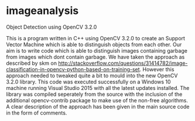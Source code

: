 # imageanalysis
Object Detection using OpenCV 3.2.0

This is a program written in C++ using OpenCV 3.2.0 to create an Support Vector Machine which is able to distinguish objects from each other. Our aim is to write code which is able to distinguish images containing garbage from images which dont contain garbage. We have taken the approach as described by skm on http://stackoverflow.com/questions/31414782/image-classification-in-opencv-python-based-on-training-set. However this approach needed to tweaked quite a bit to mould into the new OpenCV 3.2.0 library. This code was executed successfully on a Windows 10 machine running Visual Studio 2015 with all the latest updates installed. The library was compiled seperately from the source with the inclusion of the additional opencv-contrib package to make use of the non-free algorithms. A clear description of the approach has been given in the main source code in the form of comments. 
